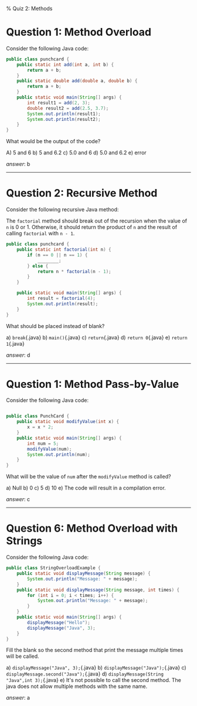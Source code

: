 % Quiz 2: Methods

# Question 1: Method Overload

Consider the following Java code:

```java
public class punchcard {
	public static int add(int a, int b) {
		return a + b;
	}
	public static double add(double a, double b) {
		return a + b;
	}
	public static void main(String[] args) {
		int result1 = add(2, 3);
		double result2 = add(2.5, 3.7);
		System.out.println(result1);
		System.out.println(result2);
	}
}
```

What would be the output of the code?

A) 5 and 6
b) 5 and 6.2
c) 5.0 and 6
d) 5.0 and 6.2
e) error

_answer_: b

---

# Question 2: Recursive Method

Consider the following recursive Java method:

The `factorial` method should break out of the recursion when the value of `n` is 0 or 1. Otherwise, it should return the product of `n` and the result of calling `factorial` with `n - 1`.

```java
public class punchcard {
	public static int factorial(int n) {
		if (n == 0 || n == 1) {
			________;
		} else {
			return n * factorial(n - 1);
		}
	}

	public static void main(String[] args) {
		int result = factorial(4);
		System.out.println(result);
	}
}
```

What should be placed instead of blank?

a) `break`{.java}
b) `main()`{.java}
c) `return`{.java}
d) `return 0`{.java}
e) `return 1`{.java}

_answer_: d

---

# Question 1: Method Pass-by-Value

Consider the following Java code:

```java

public class PunchCard {
	public static void modifyValue(int x) {
		x = x * 2;
	}
	public static void main(String[] args) {
		int num = 5;
		modifyValue(num);
		System.out.println(num);
	}
}
```

What will be the value of `num` after the `modifyValue` method is called?

a) Null
b) 0
c) 5
d) 10
e) The code will result in a compilation error.

_answer_: c

---

# Question 6: Method Overload with Strings

Consider the following Java code:

```java
public class StringOverloadExample {
	public static void displayMessage(String message) {
		System.out.println("Message: " + message);
	}
	public static void displayMessage(String message, int times) {
		for (int i = 0; i < times; i++) {
			System.out.println("Message: " + message);
		}
	}
	public static void main(String[] args) {
		displayMessage("Hello");
		displayMessage("Java", 3);
	}
}
```

Fill the blank so the second method that print the message multiple times will be called.

a) `displayMessage("Java", 3);`{.java}
b) `displayMessage("Java");`{.java}
c) `displayMessage.second("Java");`{.java}
d) `displayMessage(String "Java",int 3);`{.java}
e) It's not possible to call the second method. The java does not allow multiple methods with the same name.

_answer_: a
